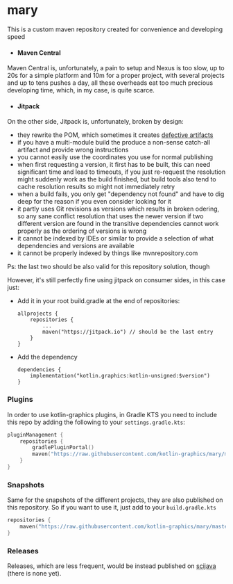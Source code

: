 # mary

This is a custom maven repository created for convenience and developing speed 
- #### Maven Central

Maven Central is, unfortunately, a pain to setup and Nexus is too slow, up to 20s for a simple platform
and 10m for a proper project, with several projects and up to tens pushes a day, all these overheads eat too much 
precious developing time, which, in my case, is quite scarce.

- #### Jitpack

On the other side, Jitpack is, unfortunately, broken by design:
- they rewrite the POM, which sometimes it creates [defective artifacts](https://github.com/jitpack/jitpack.io/issues/4476)
- if you have a multi-module build the produce a non-sense catch-all artifact and provide wrong instructions
- you cannot easily use the coordinates you use for normal publishing
- when first requesting a version, it first has to be built, this can need significant time and lead to timeouts, 
  if you just re-request the resolution might suddenly work as the build finished, but build tools also tend to cache 
  resolution results so might not immediately retry
- when a build fails, you only get "dependency not found" and have to dig deep for the reason if you even consider looking for it
- it partly uses Git revisions as versions which results in broken odering, so any sane conflict resolution that uses the newer version if two different version are found in the transitive dependencies cannot work properly as the ordering of versions is wrong
- it cannot be indexed by IDEs or similar to provide a selection of what dependencies and versions are available
- it cannot be properly indexed by things like mvnrepository.com 
  
Ps: the last two should be also valid for this repository solution, though

However, it's still perfectly fine using jitpack on consumer sides, in this case just:

- Add it in your root build.gradle at the end of repositories:

      allprojects {
          repositories {
              ...
              maven("https://jitpack.io") // should be the last entry
          }
      }

- Add the dependency

      dependencies {
          implementation("kotlin.graphics:kotlin-unsigned:$version")
      }

### Plugins

In order to use kotlin-graphics plugins, in Gradle KTS you need to include this repo by adding the following to your `settings.gradle.kts`:

```kotlin
pluginManagement {
    repositories {
        gradlePluginPortal()
        maven("https://raw.githubusercontent.com/kotlin-graphics/mary/master")
    }
}
```

### Snapshots

Same for the snapshots of the different projects, they are also published on this repository. 
So if you want to use it, just add to your `build.gradle.kts`

```kotlin
repositories {
    maven("https://raw.githubusercontent.com/kotlin-graphics/mary/master")
}
```

### Releases

Releases, which are less frequent, would be instead published on [scijava](https://maven.scijava.org/) (there is none yet).
